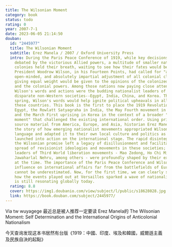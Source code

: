 ```yaml
---
title: The Wilsonian Moment
category: book
status: todo
rating: 0
year: 2007-7-1
date: 2023-06-05 21:14:50
douban:
  id: "2445977"
  title: The Wilsonian Moment
  subtitle: Erez Manela / 2007 / Oxford University Press
  intro: During the Paris Peace Conference of 1919, while key decisions were
    debated by the victorious Allied powers, a multitude of smaller nations and
    colonies held their breath, waiting to see how their fates would be decided.
    President Woodrow Wilson, in his Fourteen Points, had called for "a free,
    open-minded, and absolutely impartial adjustment of all colonial claims,"
    giving equal weight would be given to the opinions of the colonized peoples
    and the colonial powers. Among those nations now paying close attention to
    Wilson's words and actions were the budding nationalist leaders of four
    disparate non-Western societies--Egypt, India, China, and Korea. That
    spring, Wilson's words would help ignite political upheavals in all four of
    these countries. This book is the first to place the 1919 Revolution in
    Egypt, the Rowlatt Satyagraha in India, the May Fourth movement in China,
    and the March First uprising in Korea in the context of a broader "Wilsonian
    moment" that challenged the existing international order. Using primary
    source material from America, Europe, and Asia, historian Erez Manela tells
    the story of how emerging nationalist movements appropriated Wilsonian
    language and adapted it to their own local culture and politics as they
    launched into action on the international stage. The rapid disintegration of
    the Wilsonian promise left a legacy of disillusionment and facilitated the
    spread of revisionist ideologies and movements in these societies; future
    leaders of Third World liberation movements - Mao Zedong, Ho Chi Minh, and
    Jawaharlal Nehru, among others - were profoundly shaped by their experiences
    at the time. The importance of the Paris Peace Conference and Wilson's
    influence on international affairs far from the battlefields of Europe
    cannot be underestimated. Now, for the first time, we can clearly see just
    how the events played out at Versailles sparked a wave of nationalism that
    is still resonating globally today.
  rating: 8.8
  cover: https://img1.doubanio.com/view/subject/l/public/s18628028.jpg
  link: https://book.douban.com/subject/2445977/
---
```


Via tw wuyagege 最近总是被人推荐一定要读 Erez Manela的 The Wilsonian Moment: Self Determination and the International Origins of Anticolonial Nationalism

今天查询发现这本书居然有台版《1919：中國、印度、埃及和韓國，威爾遜主義及民族自決的起點》
